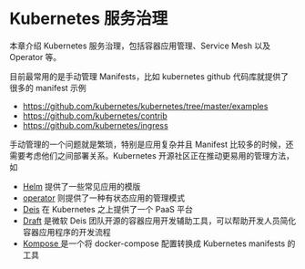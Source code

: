 # Kubernetes 服务治理

本章介绍 Kubernetes 服务治理，包括容器应用管理、Service Mesh 以及 Operator 等。

目前最常用的是手动管理 Manifests，比如 kubernetes github 代码库就提供了很多的 manifest 示例

- https://github.com/kubernetes/kubernetes/tree/master/examples
- https://github.com/kubernetes/contrib
- https://github.com/kubernetes/ingress

手动管理的一个问题就是繁琐，特别是应用复杂并且 Manifest 比较多的时候，还需要考虑他们之间部署关系。Kubernetes 开源社区正在推动更易用的管理方法，如

- [Helm](helm-app.md) 提供了一些常见应用的模版
- [operator](operator.md) 则提供了一种有状态应用的管理模式
- [Deis](deis.md) 在 Kubernetes 之上提供了一个 PaaS 平台
- [Draft](draft.md) 是微软 Deis 团队开源的容器应用开发辅助工具，可以帮助开发人员简化容器应用程序的开发流程
- [Kompose ](kompose.md)是一个将 docker-compose 配置转换成 Kubernetes manifests 的工具
